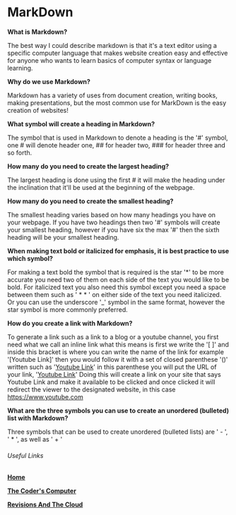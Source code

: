 # MarkDown

**What is Markdown?**

The best way I could describe markdown is that it's a text editor using a specific computer language that makes website creation easy and effective for anyone who wants to learn basics of computer syntax or language learning.

**Why do we use Markdown?**

Markdown has a variety of uses from document creation, writing books, making presentations, but the most common use for MarkDown is the easy creation of websites!

**What symbol will create a heading in Markdown?**

The symbol that is used in Markdown to denote a heading is the '#' symbol, one # will denote header one, ## for header two, ### for header three and so forth.

**How many do you need to create the largest heading?**

The largest heading is done using the first # it will make the heading under the inclination that it'll be used at the beginning of the webpage.

**How many do you need to create the smallest heading?**

The smallest heading varies based on how many headings you have on your webpage. If you have two headings then two '#' symbols will create your smallest heading, however if you have six the max '#' then the sixth heading will be your smallest heading.

**When making text bold or italicized for emphasis, it is best practice to use which symbol?**

For making a text bold the symbol that is required is the star '*' to be more accurate you need two of them on each side of the text you would like to be bold. For italicized text you also need this symbol except you need a space between them such as ' * * ' on either side of the text you need italicized. Or you can use the underscore '_' symbol in the same format, however the star symbol is more commonly preferred.

**How do you create a link with Markdown?**

To generate a link such as a link to a blog or a youtube channel, you first need what we call an inline link what this means is first we write the '[ ]' and inside this bracket is where you can write the name of the link for example '[Youtube Link]' then you would follow it with a set of closed parenthese '()' written such as '[Youtube Link]()' in this parenthese you will put the URL of your link, '[Youtube Link](https://www.youtube.com)' Doing this will create a link on your site that says Youtube Link and make it available to be clicked and once clicked it will redirect the viewer to the designated website, in this case https://www.youtube.com

**What are the three symbols you can use to create an unordered (bulleted) list with Markdown?**

Three symbols that can be used to create unordered (bulleted lists) are ' - ', ' * ', as well as ' + '


###### Useful Links

**[Home](https://codybonner.github.io/reading-notes/)**

**[The Coder's Computer](https://codybonner.github.io/reading-notes/Class02)**

**[Revisions And The Cloud](https://codybonner.github.io/reading-notes/Class03)**
